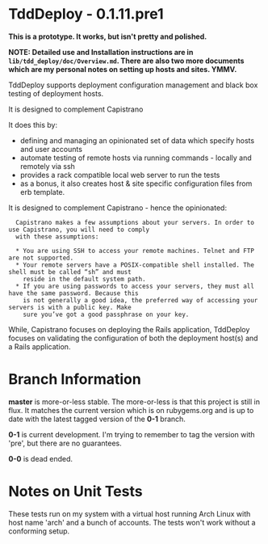 # TddDeploy - 0.1.11.pre1

**This is a prototype. It works, but isn't pretty and polished.**

**NOTE: Detailed use and Installation instructions are in `lib/tdd_deploy/doc/Overview.md`.
There are also two more documents which are my personal notes on setting up hosts and sites. YMMV.**

TddDeploy supports deployment configuration management and black box testing of deployment
hosts.

It is designed to complement Capistrano

It does this by:

* defining and managing an opinionated set of data which specify hosts and user accounts
* automate testing of remote hosts via running commands - locally and remotely via ssh
* provides a rack compatible local web server to run the tests
* as a bonus, it also creates host & site specific configuration files from erb template.

It is designed to complement Capistrano - hence the opinionated:

      Capistrano makes a few assumptions about your servers. In order to use Capistrano, you will need to comply
      with these assumptions:

      * You are using SSH to access your remote machines. Telnet and FTP are not supported.
      * Your remote servers have a POSIX-compatible shell installed. The shell must be called “sh” and must
        reside in the default system path.
      * If you are using passwords to access your servers, they must all have the same password. Because this
        is not generally a good idea, the preferred way of accessing your servers is with a public key. Make
        sure you’ve got a good passphrase on your key.

While, Capistrano focuses on deploying the Rails application, TddDeploy focuses on validating the
configuration of both the deployment host(s) and a Rails application.

# Branch Information

**master** is more-or-less stable. The more-or-less is that this project is still in flux.
It matches the current version which is on rubygems.org and is up to date with the latest
tagged version of the **0-1** branch.

**0-1** is current development. I'm trying to remember to tag the version with 'pre<something>',
but there are no guarantees.

**0-0** is dead ended.

# Notes on Unit Tests

These tests run on my system with a virtual host running Arch Linux with host name 'arch'
and a bunch of accounts. The tests won't work without a conforming setup.
